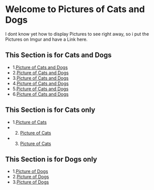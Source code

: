 # Welcome to Pictures of Cats and Dogs



I dont know yet how to display Pictures to see right away, so i put the Pictures on Imgur and have a Link here.

## This Section is for Cats and Dogs

- 1.[Picture of Cats and Dogs](https://imgur.com/drAI8X4)
- 2.[Picture of Cats and Dogs](https://imgur.com/emGVCUH)
- 3.[Picture of Cats and Dogs](https://imgur.com/BC9eNM3)
- 4.[Picture of Cats and Dogs](https://imgur.com/Gylxs3e)
- 5.[Picture of Cats and Dogs](https://imgur.com/D53GR0i)
- 6.[Picture of Cats and Dogs](https://imgur.com/UVUsfex)

## This Section is for Cats only

- 1.[Picture of Cats](https://imgur.com/uLN0uKI)
- 2. [Picture of Cats](https://imgur.com/gbjllq8)
- 3. [Picture of Cats](https://imgur.com/5Sa6GN6)

## This Section is for Dogs only

- 1.[Picture of Dogs](https://imgur.com/y7F8OEh)
- 2.[Picture of Dogs](https://imgur.com/cn01y2O)
- 3.[Picture of Dogs](https://imgur.com/2VgBeR9)


